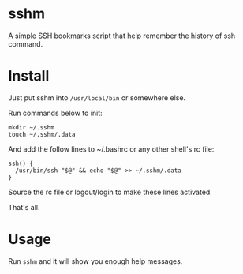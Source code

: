 # sshm
A simple SSH bookmarks script that help remember the history of ssh command.

# Install
Just put sshm into `/usr/local/bin` or somewhere else.

Run commands below to init:

```shell
mkdir ~/.sshm
touch ~/.sshm/.data
```

And add the follow lines to ~/.bashrc or any other shell's rc file:
```shell
ssh() {
  /usr/bin/ssh "$@" && echo "$@" >> ~/.sshm/.data
}
```

Source the rc file or logout/login to make these lines activated.

That's all.

# Usage
Run `sshm` and it will show you enough help messages.
